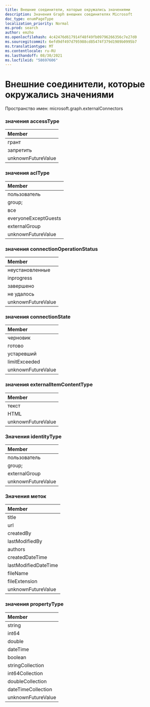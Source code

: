 ```yaml
---
title: Внешние соединители, которые окружались значениями
description: Значения Graph внешних соединителях Microsoft
doc_type: enumPageType
localization_priority: Normal
ms.prod: search
author: emzho
ms.openlocfilehash: 4c42476d617914f48f49fb09796266356c7e27d0
ms.sourcegitcommit: 6efd9df497d795988cd85474f379d1989b0995b7
ms.translationtype: MT
ms.contentlocale: ru-RU
ms.lasthandoff: 08/30/2021
ms.locfileid: "58697606"
---
```

# <a name="external-connectors-enum-values"></a>Внешние соединители, которые окружались значениями

Пространство имен: microsoft.graph.externalConnectors

### <a name="accesstype-values"></a>значения accessType

| Member
|:--------------
| грант
| запретить
| unknownFutureValue

### <a name="acltype-values"></a>значения aclType

| Member
|:--------------
| пользователь
| group;
| все
| everyoneExceptGuests
| externalGroup
| unknownFutureValue


### <a name="connectionoperationstatus-values"></a>значения connectionOperationStatus

| Member
|:--------------
| неустановленные
| inprogress
| завершено
| не удалось
| unknownFutureValue

### <a name="connectionstate-values"></a>значения connectionState

|Member
|:--------------
| черновик
| готово
| устаревший
| limitExceeded
| unknownFutureValue

### <a name="externalitemcontenttype-values"></a>значения externalItemContentType

| Member
|:--------------
| текст
| HTML
| unknownFutureValue

### <a name="identitytype-values"></a>Значения identityType

| Member
|:--------------
| пользователь
| group;
| externalGroup
| unknownFutureValue

### <a name="label-values"></a>Значения меток

| Member
|:--------------
| title
| url
| createdBy
| lastModifiedBy
| authors
| createdDateTime
| lastModifiedDateTime
| fileName
| fileExtension
| unknownFutureValue

### <a name="propertytype-values"></a>значения propertyType

| Member
|:--------------
| string
| int64
| double
| dateTime
| boolean
| stringCollection
| int64Collection
| doubleCollection
| dateTimeCollection
| unknownFutureValue

<!--
{
  "type": "#page.annotation",
  "namespace": "microsoft.graph.externalConnectors"
}
-->


